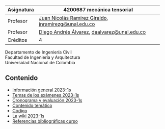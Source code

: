 | Asignatura | 4200687 mecánica tensorial                                                                                      |
| ---        | ---                                                                                                             |
| Profesor   | [Juan Nicolás Ramírez Giraldo](https://github.com/jnramirezg/), jnramirezg@unal.edu.co                          |
| Profesor   | [Diego Andrés Álvarez](https://github.com/diegoandresalvarez/), daalvarez@unal.edu.co                           |
| Créditos   | 4                                                                                                               |

Departamento de Ingeniería Civil\
Facultad de Ingeniería y Arquitectura\
Universidad Nacional de Colombia


## Contenido
- [Información general 2023-1s](/docs/informacion_general_2023-1s.md)
- [Temas de los exámenes 2023-1s](/docs/temas_examenes_2023-1s.md)
- [Cronograma y evaluación 2023-1s](/docs/cronograma_2023-1s.md)
- [Contenido temático](/docs/contenido_tematico.md)
- [Código](https://github.com/jnramirezg/medio_continuo/tree/main/codigo)
- [La wiki 2023-1s](/docs/wiki_2023-1s.md)
- [Referencias bibliográficas curso](/docs/referencias_curso.md)
